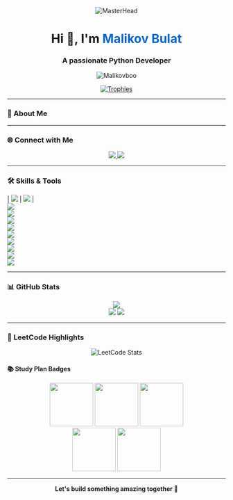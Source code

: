 <p align="center">
  <img src="https://assets.leetcode.com/users/images/5e70a695-b63a-4b3f-9306-e4747de632f5_1701493882.5712776.jpeg" alt="MasterHead">
</p>

<h1 align="center">Hi 👋, I'm <span style="color:#0a66c2">Malikov Bulat</span></h1>
<h3 align="center">A passionate Python Developer</h3>

<p align="center">
      <img src="https://komarev.com/ghpvc/?username=malikovboo&style=plastic&color=green" alt="Malikovboo" />
</p>

<p align="center">
  <a href="https://github.com/ryo-ma/github-profile-trophy">
    <img src="https://github-profile-trophy.vercel.app/?username=malikovboo&theme=gruvbox&title=Stars,Commits,Followers,Repositories,PullRequest" alt="Trophies" />
  </a>
</p>

---

### 🚀 About Me

---

### 🌐 Connect with Me

<p align="center">
  <a href="https://t.me/metodisto/" target="_blank">
    <img src="https://img.shields.io/badge/telegram-0088cc?style=for-the-badge&logo=telegram&logoColor=black" />
  </a>
  <a href="https://leetcode.com/malikovboo/" target="_blank">
    <img src="https://img.shields.io/badge/LeetCode-FFA116?style=for-the-badge&logo=leetcode&logoColor=black" />
  </a>
</p>

---

### 🛠️ Skills & Tools

<p align="left" column-count="2"> 
  | <img src="https://skillicons.dev/icons?i=cpp,cs,dotnet,java,spring" /> | <img src="https://skillicons.dev/icons?i=python,django,flask,fastapi" /> |
  
  <br/>
  <img src="https://skillicons.dev/icons?i=js,nodejs,react,redux" />
  <br/>
  <img src="https://skillicons.dev/icons?i=html,css,bootstrap" />
  <br/>
  <img src="https://skillicons.dev/icons?i=mysql,postgres,mongodb,redis" />
  <br/>
  <img src="https://skillicons.dev/icons?i=git,github,gitlab,bitbucket" />
  <br/>
  <img src="https://skillicons.dev/icons?i=docker,githubactions,kubernetes" />
  <br/>
  <img src="https://skillicons.dev/icons?i=linux,ubuntu,bash,powershell" />
  <br/>
  <img src="https://skillicons.dev/icons?i=selenium,jenkins" />
  <br/>
  <img src="https://skillicons.dev/icons?i=redis,postman,rabbitmq,grafana" />  
  <br/>
  <img src="https://skillicons.dev/icons?i=figma" />
</p>

---

### 📊 GitHub Stats

<p align="center">
  <img src="http://github-profile-summary-cards.vercel.app/api/cards/profile-details?username=malikovboo&theme=default" />
  <br/>
  <img src="http://github-profile-summary-cards.vercel.app/api/cards/stats?username=malikovboo&theme=default" />
  <img src="http://github-profile-summary-cards.vercel.app/api/cards/repos-per-language?username=malikovboo&theme=default" />
</p>

---

### 🏅 LeetCode Highlights

<p align="center">
  <img src="https://leetcard.jacoblin.cool/Malikovboo?theme=dark&font=Akshar" alt="LeetCode Stats" />
</p>

#### 📚 Study Plan Badges
<p align="center">
  <img src="https://assets.leetcode.com/static_assets/others/LeetCode_75.gif" height="100" />
  <img src="https://assets.leetcode.com/static_assets/others/Top_Interview_150.gif" height="100" />
  <img src="https://assets.leetcode.com/static_assets/others/Top_100_Liked.gif" height="100" />
  <br/>
  <img src="https://assets.leetcode.com/static_assets/others/2550.gif" height="100" />
  <img src="https://assets.leetcode.com/static_assets/others/25100.gif" height="100" />
</p>

---

<p align="center">
  <b>Let's build something amazing together 🚀</b>
</p>
